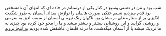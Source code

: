 شب بود و من در دشتی وسیع در کنار یکی از دوستانم در جاده ای که انتهای آن نامشخص بود قدم میزدیم
نسیم خنکی صورت هایمان را نوازش میداد. آسمان به طرز شگفت انگیزی پر از ستاره های درخشان بود
ناگهان رنگ تیره ی آسمان از سمت افق به سرخی و روشنی گرایید و این روشنایی بیشتر و بیشتر میشد و ما را محو خود کرده بود
چیزی به ما نزدیک میشد یا از آسمان میگذشت. ما در ته قلبمان عاشقش شده بودیم
[به اینجا بروید](fereshteh/pahnavar.md)